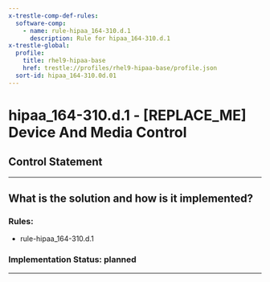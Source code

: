 ```yaml
---
x-trestle-comp-def-rules:
  software-comp:
    - name: rule-hipaa_164-310.d.1
      description: Rule for hipaa_164-310.d.1
x-trestle-global:
  profile:
    title: rhel9-hipaa-base
    href: trestle://profiles/rhel9-hipaa-base/profile.json
  sort-id: hipaa_164-310.0d.01
---
```


# hipaa_164-310.d.1 - \[REPLACE_ME\] Device And Media Control

## Control Statement

______________________________________________________________________

## What is the solution and how is it implemented?

<!-- For implementation status enter one of: implemented, partial, planned, alternative, not-applicable -->

<!-- Note that the list of rules under ### Rules: is read-only and changes will not be captured after assembly to JSON -->

<!-- Add control implementation description here for control: hipaa_164-310.d.1 -->

### Rules:

  - rule-hipaa_164-310.d.1

### Implementation Status: planned

______________________________________________________________________
